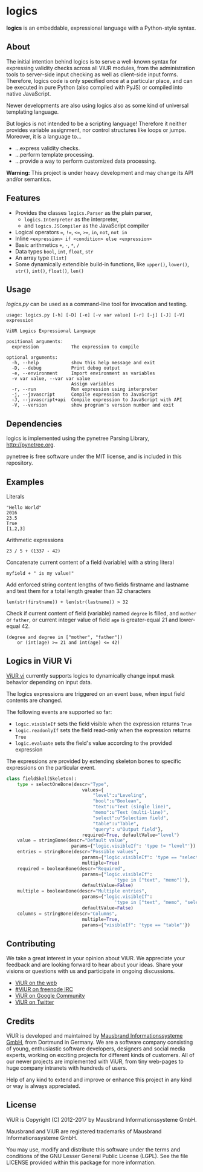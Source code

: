 # logics

**logics** is an embeddable, expressional language with a Python-style syntax.

## About

The initial intention behind logics is to serve a well-known syntax for expressing validity checks across all ViUR modules, from the administration tools to server-side input checking as well as client-side input forms. Therefore, logics code is only specified once at a particular place, and can be executed in pure Python (also compiled with PyJS) or compiled into native JavaScript.

Newer developments are also using logics also as some kind of universal templating language.

But logics is not intended to be a scripting language! Therefore it neither provides variable assignment, nor control structures like loops or jumps. Moreover, it is a language to...

- ...express validity checks.
- ...perform template processing.
- ...provide a way to perform customized data processing.


**Warning:** This project is under heavy development and may change its API and/or semantics.

## Features

- Provides the classes `logics.Parser` as the plain parser,
  - `logics.Interpreter` as the interpreter,
  - and `logics.JSCompiler` as the JavaScript compiler
- Logical operators `=`, `!=`, `<=`, `>=`, `in`, `not`, `not in`
- Inline `<expression> if <condition> else <expression>`
- Basic arithmetics `+`, `-`, `*`, `/`
- Data types `bool`, `int`, `float`, `str`
- An array type `[list]`
- Some dynamically extendible build-in functions, like `upper()`, `lower()`, `str()`, `int()`, `float()`, `len()`

## Usage

*logics.py* can be used as a command-line tool for invocation and testing.

```
usage: logics.py [-h] [-D] [-e] [-v var value] [-r] [-j] [-J] [-V] expression

ViUR Logics Expressional Language

positional arguments:
  expression            The expression to compile

optional arguments:
  -h, --help            show this help message and exit
  -D, --debug           Print debug output
  -e, --environment     Import environment as variables
  -v var value, --var var value
						Assign variables
  -r, --run             Run expression using interpreter
  -j, --javascript      Compile expression to JavaScript
  -J, --javascript+api  Compile expression to JavaScript with API
  -V, --version         show program's version number and exit
```

## Dependencies

logics is implemented using the pynetree Parsing Library, http://pynetree.org.

pynetree is free software under the MIT license, and is included in this
repository.

## Examples

Literals

	"Hello World"
	2016
	23.5
	True
	[1,2,3]

Arithmetic expressions

	23 / 5 + (1337 - 42)

Concatenate current content of a field (variable) with a string literal

	myfield + " is my value!"

Add enforced string content lengths of two fields firstname and lastname
and test them for a total length greater than 32 characters

	len(str(firstname)) + len(str(lastname)) > 32

Check if current content of field (variable) named `degree` is filled,
and `mother` or `father`, or current integer value of field `age` is
greater-equal 21 and lower-equal 42.

	(degree and degree in ["mother", "father"])
		or (int(age) >= 21 and int(age) <= 42)

## Logics in ViUR Vi

[ViUR vi](https://github.com/viur-framework/vi) currently supports logics to dynamically change input mask behavior depending on input data.

The logics expressions are triggered on an event base, when input field contents are changed.

The following events are supported so far:

- `logic.visibleIf` sets the field visible when the expression returns `True`
- `logic.readonlyIf` sets the field read-only when the expression returns `True`
- `logic.evaluate` sets the field's value according to the provided expression

The expressions are provided by extending skeleton bones to specific expressions on the particular event.

```python
class fieldSkel(Skeleton):
	type = selectOneBone(descr="Type",
							values={
								"level":u"Leveling",
								"bool":u"Boolean",
								"text":u"Text (single line)",
								"memo":u"Text (multi-line)",
								"select":u"Selection field",
								"table":u"Table",
								"query": u"Output field"},
							required=True, defaultValue="level")
	value = stringBone(descr="Default value",
						params={"logic.visibleIf": 'type != "level"'})
	entries = stringBone(descr="Possible values",
							params={"logic.visibleIf": 'type == "select"'},
							multiple=True)
	required = booleanBone(descr="Required",
							params={"logic.visibleIf":
										'type in ["text", "memo"]'},
							defaultValue=False)
	multiple = booleanBone(descr="Multiple entries",
							params={"logic.visibleIf":
										'type in ["text", "memo", "select"]'},
							defaultValue=False)
	columns = stringBone(descr="Columns",
							multiple=True,
							params={"visibleIf": 'type == "table"'})
```

## Contributing

We take a great interest in your opinion about ViUR. We appreciate your feedback and are looking forward to hear about your ideas. Share your visions or questions with us and participate in ongoing discussions.

- [ViUR on the web](https://www.viur.is)
- [#ViUR on freenode IRC](https://webchat.freenode.net/?channels=viur)
- [ViUR on Google Community](https://plus.google.com/communities/102034046048891029088)
- [ViUR on Twitter](https://twitter.com/weloveViUR)

## Credits

ViUR is developed and maintained by [Mausbrand Informationssysteme GmbH](https://www.mausbrand.de/en), from Dortmund in Germany. We are a software company consisting of young, enthusiastic software developers, designers and social media experts, working on exciting projects for different kinds of customers. All of our newer projects are implemented with ViUR, from tiny web-pages to huge company intranets with hundreds of users.

Help of any kind to extend and improve or enhance this project in any kind or way is always appreciated.

## License

ViUR is Copyright (C) 2012-2017 by Mausbrand Informationssysteme GmbH.

Mausbrand and ViUR are registered trademarks of Mausbrand Informationssysteme GmbH.

You may use, modify and distribute this software under the terms and conditions of the GNU Lesser General Public License (LGPL). See the file LICENSE provided within this package for more information.
